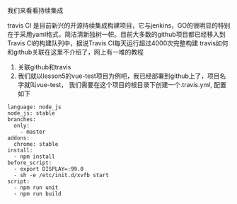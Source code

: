 我们来看看持续集成

travis CI 是目前新兴的开源持续集成构建项目，它与jenkins，GO的很明显的特别在于采用yaml格式，简洁清新独树一帜。目前大多数的github项目都已经移入到Travis CI的构建队列中，据说Travis CI每天运行超过4000次完整构建
travis如何和github关联在这里不介绍了，网上有一堆的教程
1. 关联github和travis
2. 我们就以lesson5的vue-test项目为例吧，我已经部署到github上了，项目名字就叫vue-test， 我们需要在这个项目的根目录下创建一个.travis.yml, 配置如下
```
language: node_js
node_js: stable
branches:
  only:
    - master
addons:
  chrome: stable
install:
  - npm install
before_script:
  - export DISPLAY=:99.0
  - sh -e /etc/init.d/xvfb start
script:
  - npm run unit
  - npm run build
```